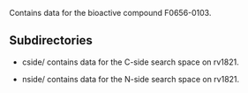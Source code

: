 Contains data for the bioactive compound F0656-0103.

## Subdirectories

- cside/ contains data for the C-side search space on rv1821.

- nside/ contains data for the N-side search space on rv1821.

